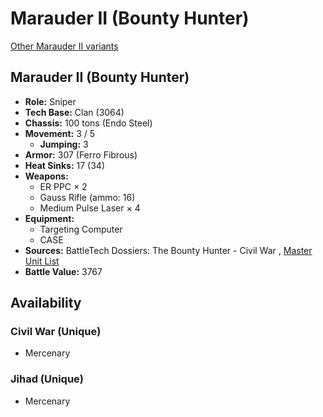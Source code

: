 # Marauder II (Bounty Hunter) 

[Other Marauder II variants](../marauder_ii.md) 

## Marauder II (Bounty Hunter) 

- **Role:** Sniper 
- **Tech Base:** Clan (3064) 
- **Chassis:** 100 tons (Endo Steel) 
- **Movement:** 3 / 5 
  - **Jumping:** 3 
- **Armor:** 307 (Ferro Fibrous) 
- **Heat Sinks:** 17 (34) 
- **Weapons:** 
  - ER PPC × 2 
  - Gauss Rifle (ammo: 16) 
  - Medium Pulse Laser × 4 
- **Equipment:** 
  - Targeting Computer 
  - CASE 
- **Sources:** BattleTech Dossiers: The Bounty Hunter - Civil War , [Master Unit List](http://masterunitlist.info/Unit/Details/2053/marauder-ii-bounty-hunter) 
- **Battle Value:** 3767 

## Availability 

### Civil War (Unique) 

- Mercenary 

### Jihad (Unique) 

- Mercenary 


